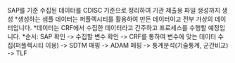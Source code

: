 SAP를 기준 수집된 데이터를 CDISC 기준으로 정리하여 기관 제출용 파일 생성까지 생성
*생성하는 샘플 데이터는 퍼플렉시티를 활용하여 만든 데이터이고 전부 가상의 데이터입니다.
*데이터는 CRF에서 수집한 데이터라고 간주하고 프로세스를 수행할 예정입니다.
*순서: SAP 확인 -> 수집할 변수 확인 -> CRF를 통하여 변수에 맞는 데이터 수집(퍼플렉시티 이용) -> SDTM 매핑 -> ADAM 매핑 -> 통계분석(기술통계, 군간비교) -> TLF
